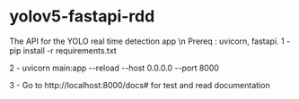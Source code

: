 # yolov5-fastapi-rdd
The API for the YOLO real time detection app \n
Prereq : uvicorn, fastapi.
1 - pip install -r requirements.txt

2 - uvicorn main:app --reload --host 0.0.0.0 --port 8000

3 - Go to  http://localhost:8000/docs# for test and read documentation
